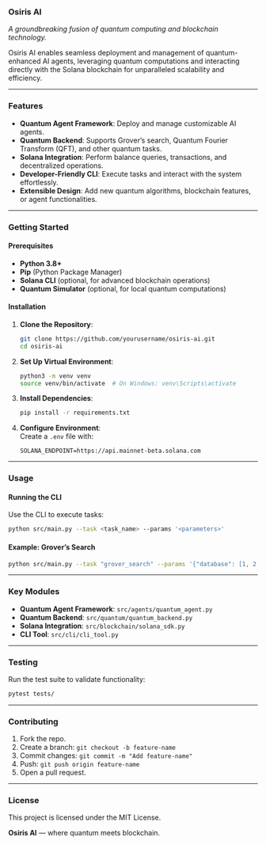 ### Osiris AI  
_A groundbreaking fusion of quantum computing and blockchain technology._  

Osiris AI enables seamless deployment and management of quantum-enhanced AI agents, leveraging quantum computations and interacting directly with the Solana blockchain for unparalleled scalability and efficiency.  

---

### Features  
- **Quantum Agent Framework**: Deploy and manage customizable AI agents.  
- **Quantum Backend**: Supports Grover’s search, Quantum Fourier Transform (QFT), and other quantum tasks.  
- **Solana Integration**: Perform balance queries, transactions, and decentralized operations.  
- **Developer-Friendly CLI**: Execute tasks and interact with the system effortlessly.  
- **Extensible Design**: Add new quantum algorithms, blockchain features, or agent functionalities.  

---

### Getting Started  

#### Prerequisites  
- **Python 3.8+**  
- **Pip** (Python Package Manager)  
- **Solana CLI** (optional, for advanced blockchain operations)  
- **Quantum Simulator** (optional, for local quantum computations)  

#### Installation  
1. **Clone the Repository**:  
   ```bash
   git clone https://github.com/yourusername/osiris-ai.git
   cd osiris-ai
   ```
2. **Set Up Virtual Environment**:  
   ```bash
   python3 -m venv venv  
   source venv/bin/activate  # On Windows: venv\Scripts\activate  
   ```
3. **Install Dependencies**:  
   ```bash
   pip install -r requirements.txt  
   ```
4. **Configure Environment**:  
   Create a `.env` file with:  
   ```env
   SOLANA_ENDPOINT=https://api.mainnet-beta.solana.com
   ```

---

### Usage  

#### Running the CLI  
Use the CLI to execute tasks:  
```bash
python src/main.py --task <task_name> --params '<parameters>'
```  

#### Example: Grover’s Search  
```bash
python src/main.py --task "grover_search" --params '{"database": [1, 2, 3, 4], "target": 3}'
```  

---

### Key Modules  
- **Quantum Agent Framework**: `src/agents/quantum_agent.py`  
- **Quantum Backend**: `src/quantum/quantum_backend.py`  
- **Solana Integration**: `src/blockchain/solana_sdk.py`  
- **CLI Tool**: `src/cli/cli_tool.py`  

---

### Testing  
Run the test suite to validate functionality:  
```bash
pytest tests/
```  

---

### Contributing  
1. Fork the repo.  
2. Create a branch: `git checkout -b feature-name`  
3. Commit changes: `git commit -m "Add feature-name"`  
4. Push: `git push origin feature-name`  
5. Open a pull request.  

---

### License  
This project is licensed under the MIT License.  

**Osiris AI** — where quantum meets blockchain.
